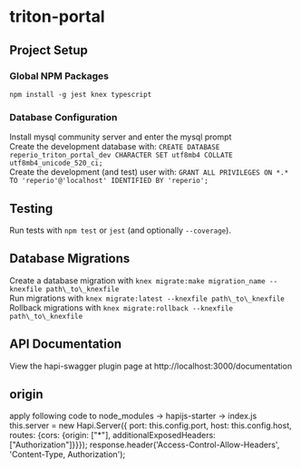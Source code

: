 # triton-portal

## Project Setup

### Global NPM Packages
`npm install -g jest knex typescript`

### Database Configuration
Install mysql community server and enter the mysql prompt  
Create the development database with: `CREATE DATABASE reperio_triton_portal_dev CHARACTER SET utf8mb4 COLLATE utf8mb4_unicode_520_ci;`  
Create the development (and test) user with: `GRANT ALL PRIVILEGES ON *.* TO 'reperio'@'localhost' IDENTIFIED BY 'reperio';`

## Testing
Run tests with `npm test` or `jest` (and optionally `--coverage`).

## Database Migrations
Create a database migration with `knex migrate:make migration_name --knexfile path\_to\_knexfile`  
Run migrations with `knex migrate:latest --knexfile path\_to\_knexfile`  
Rollback migrations with `knex migrate:rollback --knexfile path\_to\_knexfile`  

## API Documentation 
View the hapi-swagger plugin page at http://localhost:3000/documentation

## origin
apply following code to node_modules -> hapijs-starter -> index.js
this.server = new Hapi.Server({ port: this.config.port, host: this.config.host, routes: {cors: {origin: ["*"], additionalExposedHeaders: ["Authorization"]}}});
response.header('Access-Control-Allow-Headers', 'Content-Type, Authorization');
